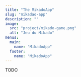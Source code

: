 ```yaml
---
title: "The MikadoApp"
slug: "mikadao-app"
description: ""
image:
  src: "project/mikado-game.png"
  alt: "Jeu du Mikado"
menus:
  main:
    name: "MikadoApp"
  footer:
    name: "MikadoApp"
---
```


TODO
